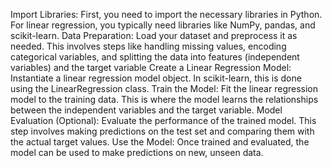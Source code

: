 Import Libraries: First, you need to import the necessary libraries in Python. For linear regression, you typically need libraries like NumPy, pandas, and scikit-learn.
Data Preparation: Load your dataset and preprocess it as needed. This involves steps like handling missing values, encoding categorical variables, and splitting the data into features (independent variables) and the target variable
Create a Linear Regression Model: Instantiate a linear regression model object. In scikit-learn, this is done using the LinearRegression class.
Train the Model: Fit the linear regression model to the training data. This is where the model learns the relationships between the independent variables and the target variable.
Model Evaluation (Optional): Evaluate the performance of the trained model. This step involves making predictions on the test set and comparing them with the actual target values.
Use the Model: Once trained and evaluated, the model can be used to make predictions on new, unseen data.
